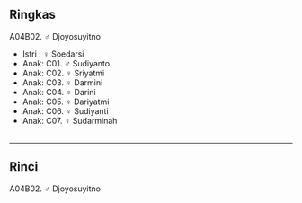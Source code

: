 ## Ringkas

A04B02. ♂ Djoyosuyitno
	<br/>

*	Istri : ♀ Soedarsi
	<br/>
*	Anak: C01. ♂ Sudiyanto
*	Anak: C02. ♀ Sriyatmi 
*	Anak: C03. ♀ Darmini
*	Anak: C04. ♀ Darini 
*	Anak: C05. ♀ Dariyatmi
*	Anak: C06. ♀ Sudiyanti 
*	Anak: C07. ♀ Sudarminah
	<br/><br/>

-- -- --

## Rinci

A04B02. ♂ Djoyosuyitno
	<br/>
